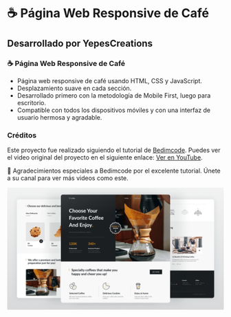 # ☕ Página Web Responsive de Café
## Desarrollado por YepesCreations

### ☕ Página Web Responsive de Café

- Página web responsive de café usando HTML, CSS y JavaScript.
- Desplazamiento suave en cada sección.
- Desarrollado primero con la metodología de Mobile First, luego para escritorio.
- Compatible con todos los dispositivos móviles y con una interfaz de usuario hermosa y agradable.

### Créditos
Este proyecto fue realizado siguiendo el tutorial de [Bedimcode](https://www.youtube.com/c/Bedimcode). Puedes ver el video original del proyecto en el siguiente enlace: [Ver en YouTube](https://youtu.be/kObf5-dJMpw).

💛 Agradecimientos especiales a Bedimcode por el excelente tutorial. Únete a su canal para ver más videos como este.

![preview img](/preview.png)